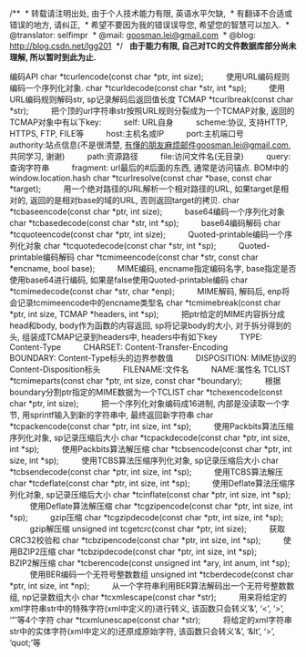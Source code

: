 /**
 * 转载请注明出处, 由于个人技术能力有限, 英语水平欠缺,
 * 有翻译不合适或错误的地方, 请纠正,
 * 希望不要因为我的错误误导您, 希望您的智慧可以加入.
 * @translator: selfimpr
 * @mail: goosman.lei@gmail.com
 * @blog: http://blog.csdn.net/lgg201
 */
 
**由于能力有限, 自己对TC的文件数据库部分尚未理解, 所以暂时到此为止.**
 
 
<!--
 /* Font Definitions */
 @font-face
	{font-family:宋体;
	panose-1:2 1 6 0 3 1 1 1 1 1;
	mso-font-alt:SimSun;
	mso-font-charset:134;
	mso-generic-font-family:auto;
	mso-font-pitch:variable;
	mso-font-signature:3 135135232 16 0 262145 0;}
@font-face
	{font-family:"Cambria Math";
	panose-1:2 4 5 3 5 4 6 3 2 4;
	mso-font-charset:0;
	mso-generic-font-family:roman;
	mso-font-pitch:variable;
	mso-font-signature:-1610611985 1107304683 0 0 159 0;}
@font-face
	{font-family:Calibri;
	panose-1:2 15 5 2 2 2 4 3 2 4;
	mso-font-charset:0;
	mso-generic-font-family:swiss;
	mso-font-pitch:variable;
	mso-font-signature:-1610611985 1073750139 0 0 159 0;}
@font-face
	{font-family:"/@宋体";
	panose-1:2 1 6 0 3 1 1 1 1 1;
	mso-font-charset:134;
	mso-generic-font-family:auto;
	mso-font-pitch:variable;
	mso-font-signature:3 135135232 16 0 262145 0;}
 /* Style Definitions */
 p.MsoNormal, li.MsoNormal, div.MsoNormal
	{mso-style-unhide:no;
	mso-style-qformat:yes;
	mso-style-parent:"";
	margin:0cm;
	margin-bottom:.0001pt;
	text-align:justify;
	text-justify:inter-ideograph;
	mso-pagination:none;
	font-size:10.5pt;
	mso-bidi-font-size:11.0pt;
	font-family:"Calibri","sans-serif";
	mso-fareast-font-family:宋体;
	mso-bidi-font-family:"Times New Roman";
	mso-font-kerning:1.0pt;}
p.MsoIntenseQuote, li.MsoIntenseQuote, div.MsoIntenseQuote
	{mso-style-priority:30;
	mso-style-unhide:no;
	mso-style-qformat:yes;
	mso-style-link:"明显引用 Char";
	mso-style-next:正文;
	margin-top:10.0pt;
	margin-right:46.8pt;
	margin-bottom:14.0pt;
	margin-left:46.8pt;
	text-align:justify;
	text-justify:inter-ideograph;
	mso-pagination:none;
	border:none;
	mso-border-bottom-alt:solid #4F81BD .5pt;
	padding:0cm;
	mso-padding-alt:0cm 0cm 4.0pt 0cm;
	font-size:10.5pt;
	mso-bidi-font-size:11.0pt;
	font-family:"Calibri","sans-serif";
	mso-fareast-font-family:宋体;
	mso-bidi-font-family:"Times New Roman";
	color:#4F81BD;
	mso-font-kerning:1.0pt;
	font-weight:bold;
	font-style:italic;}
span.Char
	{mso-style-name:"明显引用 Char";
	mso-style-priority:30;
	mso-style-unhide:no;
	mso-style-locked:yes;
	mso-style-link:明显引用;
	mso-ansi-font-size:10.5pt;
	mso-bidi-font-size:11.0pt;
	color:#4F81BD;
	mso-font-kerning:1.0pt;
	font-weight:bold;
	font-style:italic;}
.MsoChpDefault
	{mso-style-type:export-only;
	mso-default-props:yes;
	font-size:10.0pt;
	mso-ansi-font-size:10.0pt;
	mso-bidi-font-size:10.0pt;
	mso-ascii-font-family:Calibri;
	mso-fareast-font-family:宋体;
	mso-hansi-font-family:Calibri;
	mso-font-kerning:0pt;}
 /* Page Definitions */
 @page
	{mso-page-border-surround-header:no;
	mso-page-border-surround-footer:no;}
@page WordSection1
	{size:612.0pt 792.0pt;
	margin:72.0pt 90.0pt 72.0pt 90.0pt;
	mso-header-margin:36.0pt;
	mso-footer-margin:36.0pt;
	mso-paper-source:0;}
div.WordSection1
	{page:WordSection1;}
-->
编码API
char *tcurlencode(const char *ptr, int
size);
         使用URL编码规则编码一个序列化对象.
char *tcurldecode(const char *str, int
*sp);
         使用URL编码规则解码str, sp记录解码后返回值长度
TCMAP *tcurlbreak(const char *str);
         把个顶的url字符串str按照URL规则分裂成为一个TCMAP对象, 返回的TCMAP对象中有以下key:
         self:
URL自身
         scheme:协议, 支持HTTP, HTTPS, FTP, FILE等
         host:主机名或IP
         port:主机端口号
         authority:站点信息(不是很清楚, 有懂的朋友麻烦邮件goosman.lei@gmail.com,共同学习, 谢谢)
         path:资源路径
         file:访问文件名(无目录)
         query:查询字符串
         fragment:
url最后的#后面的东西, 通常是访问锚点. BOM中的window.location.hash
char *tcurlresolve(const char *base, const
char *target);
         用一个绝对路径的URL解析一个相对路径的URL, 如果target是相对的, 返回的是相对base的域的URL, 否则返回target的拷贝.
char *tcbaseencode(const char *ptr, int
size);
         base64编码一个序列化对象
char *tcbasedecode(const char *str, int
*sp);
         base64编码解码
char *tcquoteencode(const char *ptr, int
size);
         Quoted-printable编码一个序列化对象
char *tcquotedecode(const char *str, int
*sp);
         Quoted-printable编码解码
char *tcmimeencode(const char *str, const
char *encname, bool base);
         MIME编码, encname指定编码名字, base指定是否使用base64进行编码, 如果是false使用Quoted-printable编码
char *tcmimedecode(const char *str, char
*enp);
         MIME解码, 解码后, enp将会记录tcmimeencode中的encname类型名
char *tcmimebreak(const char *ptr, int
size, TCMAP *headers, int *sp);
         把ptr给定的MIME内容拆分成head和body, body作为函数的内容返回, sp将记录body的大小, 对于拆分得到的头, 组装成TCMAP记录到headers中, headers中有如下key
         TYPE:
Content-Type
         CHARSET:
Content-Transfer-Encoding
         BOUNDARY:
Content-Type标头的边界参数值
         DISPOSITION:
MIME协议的Content-Disposition标头
         FILENAME:文件名
         NAME:属性名
TCLIST *tcmimeparts(const char *ptr, int
size, const char *boundary);
         根据boundary分割ptr指定的MIME数据为一个TCLIST
char *tchexencode(const char *ptr, int
size);
         把一个序列化对象编码成16进制, 内部是没读取一个字节, 用sprintf输入到新的字符串中, 最终返回新字符串
char *tcpackencode(const char *ptr, int
size, int *sp);
         使用Packbits算法压缩序列化对象, sp记录压缩后大小
char *tcpackdecode(const char *ptr, int
size, int *sp);
         使用Packbits算法解压缩
char *tcbsencode(const char *ptr, int size,
int *sp);
         使用TCBS算法压缩序列化对象, sp记录压缩后大小
char *tcbsendecode(const char *ptr, int
size, int *sp);
         使用TCBS算法解压
char *tcdeflate(const char *ptr, int size,
int *sp);
         使用Deflate算法压缩序列化对象, sp记录压缩后大小
char *tcinflate(const char *ptr, int size,
int *sp);
         使用Deflate算法解压缩
char *tcgzipencode(const char *ptr, int
size, int *sp);
         gzip压缩
char *tcgzipdecode(const char *ptr, int
size, int *sp);
         gzip解压缩
unsigned int tcgetcrc(const char *ptr, int
size);
         获取CRC32校验和
char *tcbzipencode(const char *ptr, int
size, int *sp);
         使用BZIP2压缩
char *tcbzipdecode(const char *ptr, int
size, int *sp);
         BZIP2解压缩
char *tcberencode(const unsigned int *ary,
int anum, int *sp);
         使用BER编码一个无符号整数数组
unsigned int *tcberdecode(const char *ptr,
int size, int *np);
         从一个字符串利用BER算法解码出一个无符号整数数组, np记录数组大小
char *tcxmlescape(const char *str);
         用来将给定的xml字符串str中的特殊字符(xml中定义的)进行转义, 该函数只会转义’&’, ‘<’, ‘>’,
‘”’等4个字符
char *tcxmlunescape(const char *str);
         将给定的xml字符串str中的实体字符(xml中定义的)还原成原始字符, 该函数只会转义’&amp;’, ‘&lt’,
‘&gt;’, ‘quot;’等
